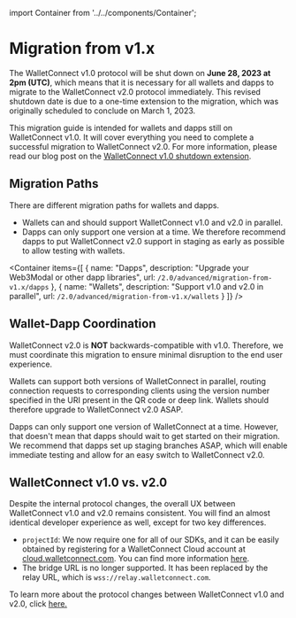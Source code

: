 import Container from '../../components/Container';

# Migration from v1.x

The WalletConnect v1.0 protocol will be shut down on **June 28, 2023 at 2pm (UTC)**, which means that it is necessary for all wallets and dapps to migrate to the WalletConnect v2.0 protocol immediately. This revised shutdown date is due to a one-time extension to the migration, which was originally scheduled to conclude on March 1, 2023.

This migration guide is intended for wallets and dapps still on WalletConnect v1.0. It will cover everything you need to complete a successful migration to WalletConnect v2.0. For more information, please read our blog post on the [WalletConnect v1.0 shutdown extension](https://medium.com/walletconnect/weve-reset-the-clock-on-the-walletconnect-v1-0-shutdown-now-scheduled-for-june-28-2023-ead2d953b595).

## Migration Paths

There are different migration paths for wallets and dapps.

- Wallets can and should support WalletConnect v1.0 and v2.0 in parallel.
- Dapps can only support one version at a time. We therefore recommend dapps to put WalletConnect v2.0 support in staging as early as possible to allow testing with wallets.

<Container
items={[
{
name: "Dapps",
description: "Upgrade your Web3Modal or other dapp libraries",
url: `/2.0/advanced/migration-from-v1.x/dapps`
},
{
name: "Wallets",
description: "Support v1.0 and v2.0 in parallel",
url: `/2.0/advanced/migration-from-v1.x/wallets`
}
]}
/>

## Wallet-Dapp Coordination

WalletConnect v2.0 is **NOT** backwards-compatible with v1.0. Therefore, we must coordinate this migration to ensure minimal disruption to the end user experience.

Wallets can support both versions of WalletConnect in parallel, routing connection requests to corresponding clients using the version number specified in the URI present in the QR code or deep link. Wallets should therefore upgrade to WalletConnect v2.0 ASAP.

Dapps can only support one version of WalletConnect at a time. However, that doesn't mean that dapps should wait to get started on their migration. We recommend that dapps set up staging branches ASAP, which will enable immediate testing and allow for an easy switch to WalletConnect v2.0.

## WalletConnect v1.0 vs. v2.0

Despite the internal protocol changes, the overall UX between WalletConnect v1.0 and v2.0 remains consistent. You will find an almost identical developer experience as well, except for two key differences.

- `projectId`: We now require one for all of our SDKs, and it can be easily obtained by registering for a WalletConnect Cloud account at [cloud.walletconnect.com](https://cloud.walletconnect.com/sign-up). You can find more information [here](https://docs.walletconnect.com/2.0/cloud/relay).
- The bridge URL is no longer supported. It has been replaced by the relay URL, which is `wss://relay.walletconnect.com`.

To learn more about the protocol changes between WalletConnect v1.0 and v2.0, click [here.](https://docs.walletconnect.com/2.0/advanced/migration-from-v1.x/what-changed-from-v1.0)
